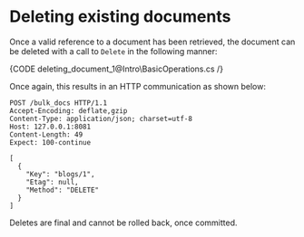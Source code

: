 ﻿# Deleting existing documents

Once a valid reference to a document has been retrieved, the document can be deleted with a call to `Delete` in the following manner:

{CODE deleting_document_1@Intro\BasicOperations.cs /}

Once again, this results in an HTTP communication as shown below:

    POST /bulk_docs HTTP/1.1
    Accept-Encoding: deflate,gzip
    Content-Type: application/json; charset=utf-8
    Host: 127.0.0.1:8081
    Content-Length: 49
    Expect: 100-continue

    [
      {
        "Key": "blogs/1",
        "Etag": null,
        "Method": "DELETE"
      }
    ]
	
Deletes are final and cannot be rolled back, once committed.